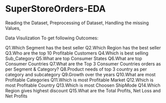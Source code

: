 # SuperStoreOrders-EDA
Reading the Dataset,
Preprocessing of Dataset,
Handling the missing Values,

Data Visulization To get following Outcomes:


Q1.Which Segment has the best seller
Q2.Which Region has the best seller
Q3.Who are the top 10 Profitable Customers
Q4.Which is best selling Sub_Category
Q5.What are top Consumer States
Q6.What are top Consumer Countries
Q7.What are the Top 3 Consumer Countries orders as per Segment & Category?
Q8.Product needs of top 3 country as per category and subcategory
Q9.Growth over the years
Q10.What are most Profitable Categories
Q11.Which is most Profitable Market
Q12.Which is most Profitable Country
Q13.Which is most Choosen ShipMode
Q14.Which Region gives highest discount
Q15.What are the Total Profits, Net Loss and Net Profits

